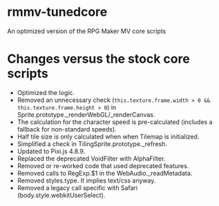 # rmmv-tunedcore
An optimized version of the RPG Maker MV core scripts

# Changes versus the stock core scripts
- Optimized the logic.
 - Removed an unnecessary check (`this.texture.frame.width > 0 && this.texture.frame.height > 0`) in Sprite.prototype._renderWebGL/_renderCanvas.
 - The calculation for the character speed is pre-calculated (includes a fallback for non-standard speeds).
 - Half tile size is only calculated when when Tilemap is initialized.
 - Simplified a check in TilingSprite.prototype._refresh.
- Updated to Pixi.js 4.8.9.
 - Replaced the deprecated VoidFilter with AlphaFilter.
- Removed or re-worked code that used deprecated features.
 - Removed calls to RegExp.$1 in the WebAudio._readMetadata.
 - Removed styles.type. It implies text/css anyway.
 - Removed a legacy call specific with Safari (body.style.webkitUserSelect).